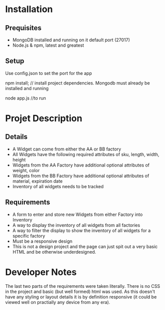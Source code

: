 # Installation 

## Prequisites 

* MongoDB installed and running on it default port (27017)
* Node.js & npm, latest and greatest

## Setup

Use config.json to set the port for the app

npm install; // install project dependencies. Mongodb must already be installed and running

node app.js //to run


# Projet Description

## Details

* A Widget can come from either the AA or BB factory
* All Widgets have the following required attributes of sku, length, width, height
* Widgets from the AA Factory have additional optional attributes of weight, color
* Widgets from the BB Factory have additional optional attributes of material, expiration date
* Inventory of all widgets needs to be tracked

## Requirements

* A form to enter and store new Widgets from either Factory into Inventory
* A way to display the inventory of all widgets from all factories
* A way to filter the display to show the inventory of all widgets for a specific factory
* Must be a responsive design
* This is not a design project and the page can just spit out a very basic HTML and be otherwise underdesigned.

# Developer Notes

The last two parts of the requirements were taken literally. There is no CSS in the project
and basic (but well formed) html was used. As this doesn't have any styling or layout details
it is by definition responsive (it could be viewed well on practially any device from any era). 